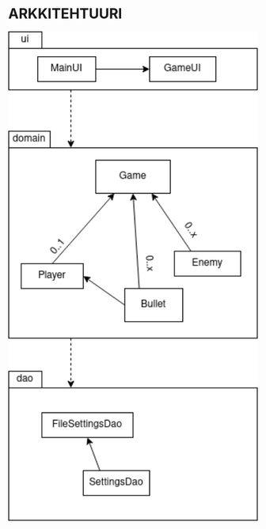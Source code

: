 # ARKKITEHTUURI

<img src="https://raw.githubusercontent.com/Miejo/ot-harjoitustyo/master/dokumentaatio/kuvat/class_diagram.png" width="600">
